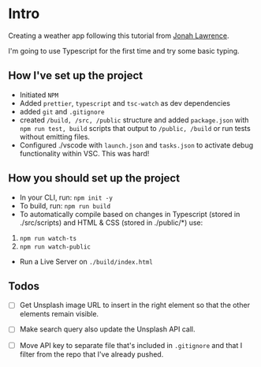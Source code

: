 # Intro

Creating a weather app following this tutorial from [Jonah Lawrence](https://www.youtube.com/watch?v=WZNG8UomjSI).

I'm going to use Typescript for the first time and try some basic typing.

## How I've set up the project

-   Initiated `NPM`
-   Added `prettier`, `typescript` and `tsc-watch` as dev dependencies
-   added `git` and `.gitignore`
-   created `/build, /src, /public` structure and added `package.json` with `npm run test, build` scripts that output to `/public, /build` or run tests without emitting files.
-   Configured ./vscode with `launch.json` and `tasks.json` to activate debug functionality within VSC. This was hard!

## How you should set up the project

-   In your CLI, run: `npm init -y`
-   To build, run: `npm run build`
-   To automatically compile based on changes in Typescript (stored in ./src/scripts) and HTML & CSS (stored in ./public/\*) use:

1. `npm run watch-ts`
2. `npm run watch-public`

-   Run a Live Server on `./build/index.html`

## Todos

-   [ ] Get Unsplash image URL to insert in the right element so that the other elements remain visible.

-   [ ] Make search query also update the Unsplash API call.

-   [ ] Move API key to separate file that's included in `.gitignore` and that I filter from the repo that I've already pushed.
